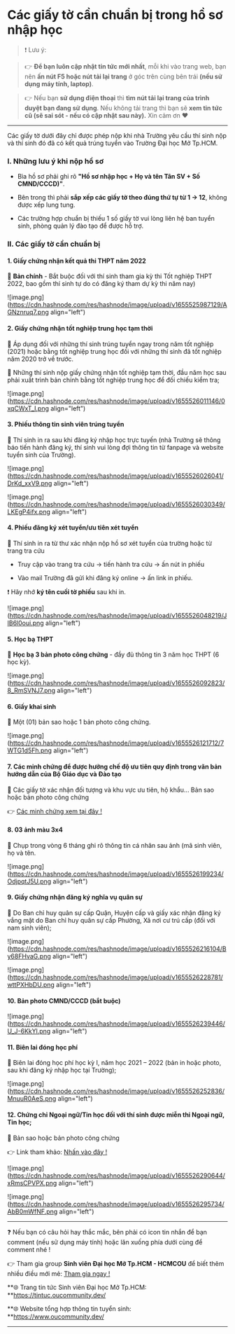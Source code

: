# Các giấy tờ cần chuẩn bị trong hồ sơ nhập học

> ❗ Lưu ý: 

>👉 **Để bạn luôn cập nhật tin tức mới nhất**, mỗi khi vào trang web, bạn nên **ấn nút F5 hoặc nút tải lại trang** ở góc trên cùng bên trái **(nếu sử dụng máy tính, laptop)**. 

>👉 Nếu bạn **sử dụng điện thoại** thì **tìm nút tải lại trang của trình duyệt bạn đang sử dụng**. Nếu không tải trang thì bạn sẽ **xem tin tức cũ (sẽ sai sót - nếu có cập nhật sau này).** Xin cảm ơn ❤

---

Các giấy tờ dưới đây chỉ được phép nộp khi nhà Trường yêu cầu thí sinh nộp và thí sinh đó đã có kết quả trúng tuyển vào Trường Đại học Mở Tp.HCM.

### I. Những lưu ý khi nộp hồ sơ

- Bìa hồ sơ phải ghi rõ **"Hồ sơ nhập học + Họ và tên Tân SV + Số CMND/CCCD)"**.

- Bên trong thì phải **sắp xếp các giấy tờ theo đúng thứ tự từ 1 -> 12**, không được xếp lung tung.

- Các trường hợp chuẩn bị thiếu 1 số giấy tờ vui lòng liên hệ ban tuyển sinh, phòng quản lý đào tạo để được hỗ trợ.

### II. Các giấy tờ cần chuẩn bị

#### 1. Giấy chứng nhận kết quả thi THPT năm 2022 

📌 **Bản chính** - Bắt buộc đối với thí sinh tham gia kỳ thi Tốt nghiệp THPT 2022, bao gồm thí sinh tự do có đăng ký tham dự kỳ thi năm nay)

![image.png](https://cdn.hashnode.com/res/hashnode/image/upload/v1655525987129/AGNznruq7.png align="left")

#### 2. Giấy chứng nhận tốt nghiệp trung học tạm thời

📌 Áp dụng đối với những thí sinh trúng tuyển ngay trong năm tốt nghiệp (2021) hoặc bằng tốt nghiệp trung học đối với những thí sinh đã tốt nghiệp năm 2020 trở về trước. 

📌 Những thí sinh nộp giấy chứng nhận tốt nghiệp tạm thời, đầu năm học sau phải xuất trình bản chính bằng tốt nghiệp trung học để đối chiếu kiểm tra;

![image.png](https://cdn.hashnode.com/res/hashnode/image/upload/v1655526011146/0xqCWxT_I.png align="left")

#### 3. Phiếu thông tin sinh viên trúng tuyển 

📌 Thí sinh in ra sau khi đăng ký nhập học trực tuyến (nhà Trường sẽ thông báo tiến hành đăng ký, thí sinh vui lòng đợi thông tin từ fanpage và website tuyển sinh của Trường).

![image.png](https://cdn.hashnode.com/res/hashnode/image/upload/v1655526026041/DrKd_xxV9.png align="left")

![image.png](https://cdn.hashnode.com/res/hashnode/image/upload/v1655526030349/LKEgP4ifx.png align="left")

#### 4. Phiếu đăng ký xét tuyển/ưu tiên xét tuyển 

📌 Thí sinh in ra từ thư xác nhận nộp hồ sơ xét tuyển của trường hoặc từ trang tra cứu 

- Truy cập vào trang tra cứu -> tiến hành tra cứu -> ấn nút in phiếu

- Vào mail Trường đã gửi khi đăng ký online -> ấn link in phiếu.

❗ Hãy nhớ **ký tên cuối tờ phiếu** sau khi in.

![image.png](https://cdn.hashnode.com/res/hashnode/image/upload/v1655526048219/JIB6l0oui.png align="left")

#### 5. Học bạ THPT

📌 **Học bạ 3 bản photo công chứng** - đầy đủ thông tin 3 năm học THPT (6 học kỳ).

![image.png](https://cdn.hashnode.com/res/hashnode/image/upload/v1655526092823/8_RmSVNJ7.png align="left")

#### 6. Giấy khai sinh 

📌 Một (01) bản sao hoặc 1 bản photo công chứng.

![image.png](https://cdn.hashnode.com/res/hashnode/image/upload/v1655526121712/7WTG1d5Fh.png align="left")

#### 7. Các minh chứng để được hưởng chế độ ưu tiên quy định trong văn bản hướng dẫn của Bộ Giáo dục và Đào tạo

📌 Các giấy tờ xác nhận đối tượng và khu vực ưu tiên, hộ khẩu... Bản sao hoặc bản photo công chứng

👉 [Các minh chứng xem tại đây !](http://tuyensinh.ou.edu.vn/hd-chuan-bi-mc-huong-che-do-uu-tien-2021)

#### 8. 03 ảnh màu 3x4 

📌 Chụp trong vòng 6 tháng ghi rõ thông tin cá nhân sau ảnh (mã sinh viên, họ và tên.

![image.png](https://cdn.hashnode.com/res/hashnode/image/upload/v1655526199234/OdjpqtJ5U.png align="left")

#### 9. Giấy chứng nhận đăng ký nghĩa vụ quân sự 

📌 Do Ban chỉ huy quân sự cấp Quận, Huyện cấp và giấy xác nhận đăng ký vắng mặt do Ban chỉ huy quân sự cấp Phường, Xã nơi cư trú cấp (đối với nam sinh viên);

![image.png](https://cdn.hashnode.com/res/hashnode/image/upload/v1655526216104/By68FHvaG.png align="left")

![image.png](https://cdn.hashnode.com/res/hashnode/image/upload/v1655526228781/wttPXHbDU.png align="left")

#### 10. Bản photo CMND/CCCD (bắt buộc)

![image.png](https://cdn.hashnode.com/res/hashnode/image/upload/v1655526239446/U_J-6KkYl.png align="left")

#### 11. Biên lai đóng học phí 

📌 Biên lai đóng học phí học kỳ I, năm học 2021 – 2022 (bản in hoặc photo, sau khi đăng ký nhập học tại Trường);

![image.png](https://cdn.hashnode.com/res/hashnode/image/upload/v1655526252836/MnuuR0AeS.png align="left")

#### 12. Chứng chỉ Ngoại ngữ/Tin học đối với thí sinh được miễn thi Ngoại ngữ, Tin học;

📌 Bản sao hoặc bản photo công chứng

👉 Link tham khảo: [Nhấn vào đây !](http://tuyensinh.ou.edu.vn/huong-dan-tan-sv-nop-ho-so-xet-mien-giam-mon-hoc)

![image.png](https://cdn.hashnode.com/res/hashnode/image/upload/v1655526290644/xRmsCPVPX.png align="left")

![image.png](https://cdn.hashnode.com/res/hashnode/image/upload/v1655526295734/AbB0mWfNF.png align="left")

---

❓ Nếu bạn có câu hỏi hay thắc mắc, bên phải có icon tin nhắn để bạn comment (nếu sử dụng máy tính) hoặc lăn xuống phía dưới cùng để comment nhé !

👉 Tham gia group **Sinh viên Đại học Mở Tp.HCM - HCMCOU** để biết thêm nhiều điều mới mẻ: [Tham gia ngay !](https://www.facebook.com/groups/oumembers)

**🌐 Trang tin tức Sinh viên Đại học Mở Tp.HCM: **https://tintuc.oucommunity.dev/

**🌐 Website tổng hợp thông tin tuyển sinh: **https://www.oucommunity.dev/

---



